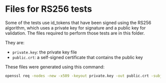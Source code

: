 # Files for RS256 tests

Some of the tests use id_tokens that have been signed using the RS256 algorithm, which uses a private key for signature and a public key for validation. The files required to perform those tests are in this folder.

They are:
* `private.key`: the private key file
* `public.crt`: a self-signed certificate that contains the public key

These files were generated using this command:

```sh
openssl req -nodes -new -x509 -keyout private.key -out public.crt -subj "/C=US/ST=Washington/L=Bellevue/O=Auth0/CN=Auth0 Samples"
```
